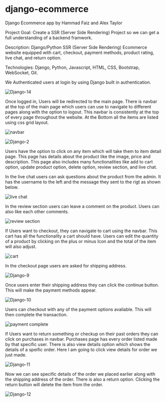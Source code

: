 # django-ecommerce

Django Ecommerce app by Hammad Faiz and Alex Taylor

Project Goal: Create a SSR (Server Side Rendering) Project so we can get a full understanding of a backend framwork.

Description: Django/Python SSR (Server Side Rendering) Ecommerce website equipped with cart, checkout, payment methods, product rating, live chat, and return option.

Technologies: Django, Python, Javascript, HTML, CSS, Bootstrap, WebSocket, Git.

We Authenticated users at login by using Django built in authentication.

![Django-14](https://user-images.githubusercontent.com/105521583/198363056-af45214c-3f61-4d94-9cd9-be62f7652786.png)

Once logged in, Users will be redirected to the main page. There is navbar at the top of the main page which users can use to navigate to different pages along with the option to logout. This navbar is consistently at the top of every page throughout the website. At the Bottom all the items are listed using css grid layout. 

![navbar](https://user-images.githubusercontent.com/105521583/198407990-bc300707-1dcc-4edf-aa36-236f0a64412e.png)

![Django-2](https://user-images.githubusercontent.com/105521583/198365036-b73fb232-cec5-4730-b3ca-edcf667cdd94.png)

Users have the option to click on any item which will take them to item detail page. This page has details about the product like the image, price and description. This page also includes many functionalities like add to cart option, update product option, delete option, review section, and live chat.

In the live chat users can ask questions about the product from the admin. It has the username to the left and the message they sent to the rigt as shown below.

![live chat](https://user-images.githubusercontent.com/105521583/198624191-373d3875-17bc-417c-920b-3318c4309a1e.png)

In the review section users can leave a comment on the product. Users can also like each other comments.

![review section](https://user-images.githubusercontent.com/105521583/198618581-57c294ff-fe93-43fe-839e-ddbbd660d6c1.png)

If Users want to checkout, they can navigate to cart using the navbar. This cart has all the functionality a cart should have. Users can edit the quantity of a product by clicking on the plus or minus Icon and the total of the item will also adjust.

![cart](https://user-images.githubusercontent.com/105521583/198625456-af738de6-d3eb-424a-92f0-7ff239d54e4f.png)

In the checkout page users are asked for shipping address.

![Django-9](https://user-images.githubusercontent.com/105521583/198387097-8ffd7963-c833-4b1d-8807-91996fc2b016.png)

Once users enter their shipping address they can click the continue button. This will make the payment methods appear. 

![Django-10](https://user-images.githubusercontent.com/105521583/198387216-33384fa4-a32d-40e7-aeeb-465e6f9b74fc.png)

Users can checkout with any of the payment options avaliable. This will then complete the transaction. 

![payment complete](https://user-images.githubusercontent.com/105521583/198388429-3f7b00a1-674a-4d89-b776-09306eaa4118.png)

If Users want to return something or checkup on their past orders they can click on purchases in navbar. Purchases page has every order listed made by that specific user. There is also view details option which shows the details of a speific order. Here I am going to click view details for order we just made.

![Django-11](https://user-images.githubusercontent.com/105521583/198389357-fac4239d-7654-4e0f-a7a9-a5473d5f7427.png)

Now we can see specific details of the order we placed earlier along with the shipping address of the order. There is also a return option. Clicking the return button will delete the item from the order.

![Django-12](https://user-images.githubusercontent.com/105521583/198390295-df51ac60-238b-4f34-b8b3-da60664f1aa3.png)













